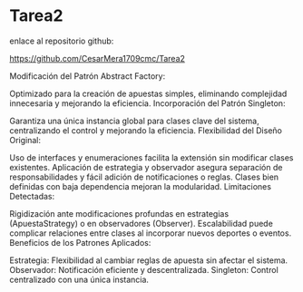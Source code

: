 # Tarea2

enlace al repositorio github:

https://github.com/CesarMera1709cmc/Tarea2


Modificación del Patrón Abstract Factory:

Optimizado para la creación de apuestas simples, eliminando complejidad innecesaria y mejorando la eficiencia.
Incorporación del Patrón Singleton:

Garantiza una única instancia global para clases clave del sistema, centralizando el control y mejorando la eficiencia.
Flexibilidad del Diseño Original:

Uso de interfaces y enumeraciones facilita la extensión sin modificar clases existentes.
Aplicación de estrategia y observador asegura separación de responsabilidades y fácil adición de notificaciones o reglas.
Clases bien definidas con baja dependencia mejoran la modularidad.
Limitaciones Detectadas:

Rigidización ante modificaciones profundas en estrategias (ApuestaStrategy) o en observadores (Observer).
Escalabilidad puede complicar relaciones entre clases al incorporar nuevos deportes o eventos.
Beneficios de los Patrones Aplicados:

Estrategia: Flexibilidad al cambiar reglas de apuesta sin afectar el sistema.
Observador: Notificación eficiente y descentralizada.
Singleton: Control centralizado con una única instancia.
